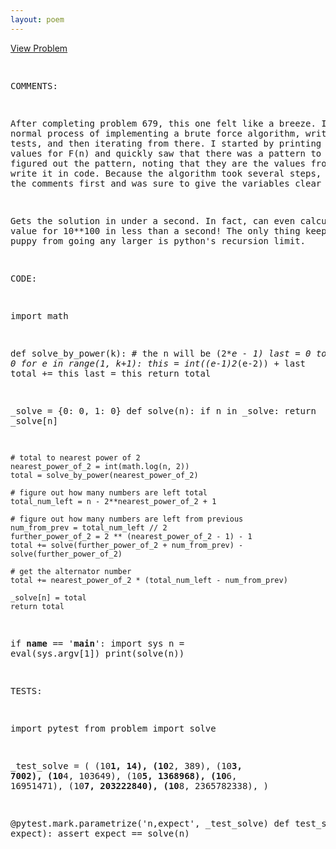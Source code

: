 ```yaml
---
layout: poem
---
```



<html><head><title>Euler - Problem 704</title>
<p><a href="http://projecteuler.net/problem=704" target="_blank">View Problem</a></p>
<pre>

COMMENTS:

After completing problem 679, this one felt like a breeze.  I did my normal
process of implementing a brute force algorithm, writing some tests, and then
iterating from there.  I started by printing out the values for F(n) and
quickly saw that there was a pattern to them.  I figured out the pattern,
noting that they are the values from https://oeis.org/A119387, and then write
it in code.  Because the algorithm took several steps, I wrote out the comments
first and was sure to give the variables clear names.

Gets the solution in under a second.  In fact, can even calculate the value for
10**100 in less than a second!  The only thing keeping this puppy from going
any larger is python's recursion limit.


CODE:

import math

def solve_by_power(k):
    # the n will be (2**e - 1)
    last = 0
    total = 0
    for e in range(1, k+1):
        this = int((e-1)*2**(e-2)) + last
        total += this
        last = this
    return total

_solve = {0: 0, 1: 0}
def solve(n):
    if n in _solve:
        return _solve[n]

    # total to nearest power of 2
    nearest_power_of_2 = int(math.log(n, 2))
    total = solve_by_power(nearest_power_of_2)

    # figure out how many numbers are left total
    total_num_left = n - 2**nearest_power_of_2 + 1

    # figure out how many numbers are left from previous
    num_from_prev = total_num_left // 2
    further_power_of_2 = 2 ** (nearest_power_of_2 - 1) - 1
    total += solve(further_power_of_2 + num_from_prev) - solve(further_power_of_2)

    # get the alternator number
    total += nearest_power_of_2 * (total_num_left - num_from_prev)

    _solve[n] = total
    return total

if __name__ == '__main__':
    import sys
    n = eval(sys.argv[1])
    print(solve(n))


TESTS:

import pytest
from problem import solve

_test_solve = (
        (10**1, 14),
        (10**2, 389),
        (10**3, 7002),
        (10**4, 103649),
        (10**5, 1368968),
        (10**6, 16951471),
        (10**7, 203222840),
        (10**8, 2365782338),
)

@pytest.mark.parametrize('n,expect', _test_solve)
def test_solve(n, expect):
    assert expect == solve(n)

</pre></body></html>
